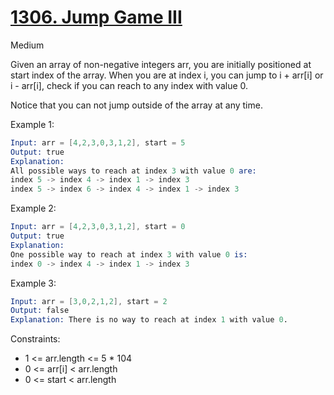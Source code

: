 # [1306. Jump Game III](https://leetcode.com/problems/jump-game-iii/)

Medium

Given an array of non-negative integers arr, you are initially positioned at start index of the array. When you are at index i, you can jump to i + arr[i] or i - arr[i], check if you can reach to any index with value 0.

Notice that you can not jump outside of the array at any time.

Example 1:

```s
Input: arr = [4,2,3,0,3,1,2], start = 5
Output: true
Explanation: 
All possible ways to reach at index 3 with value 0 are: 
index 5 -> index 4 -> index 1 -> index 3 
index 5 -> index 6 -> index 4 -> index 1 -> index 3 
```

Example 2:

```s
Input: arr = [4,2,3,0,3,1,2], start = 0
Output: true 
Explanation: 
One possible way to reach at index 3 with value 0 is: 
index 0 -> index 4 -> index 1 -> index 3
```

Example 3:

```s
Input: arr = [3,0,2,1,2], start = 2
Output: false
Explanation: There is no way to reach at index 1 with value 0.
```

Constraints:

- 1 <= arr.length <= 5 * 104
- 0 <= arr[i] < arr.length
- 0 <= start < arr.length

